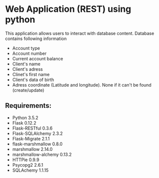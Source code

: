 # Web Application (REST) using python

This application allows users to interact with database content.
Database contains following information
- Account type
- Account number
- Current account balance
- Client's name
- Client's adress
- Clinet's first name
- Client's data of birth
- Adress coordinate (Latitude and longitude). None if it can't be found (create/update)

## Requirements:
- Python 3.5.2
- Flask 0.12.2
- Flask-RESTful 0.3.6
- Flask-SQLAlchemy 2.3.2
- Flask-Migrate 2.1.1
- flask-marshmallow 0.8.0
- marshmallow 2.14.0
- marshmallow-alchemy 0.13.2
- HTTPie 0.9.9
- Psycopg2 2.6.1
- SQLAchemy 1.1.15

